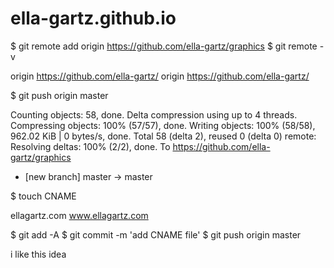 # ella-gartz.github.io
$ git remote add origin 
https://github.com/ella-gartz/graphics
$ git remote -v

origin https://github.com/ella-gartz/
 origin https://github.com/ella-gartz/

 $ git push origin master 

 Counting objects: 58, done. 
 Delta compression using up to 4 threads. 
 Compressing objects: 100% (57/57), done. 
 Writing objects: 100% (58/58), 962.02 KiB |
 0 bytes/s, done. 
 Total 58 (delta 2), reused 0 (delta 0)
 remote: Resolving deltas: 100% (2/2), done. 
To 
https://github.com/ella-gartz/graphics
* [new branch] master -> master


$ touch CNAME

ellagartz.com 
www.ellagartz.com 

$ git add -A 
$ git commit -m 'add CNAME file'
$ git push origin master

i like this idea
